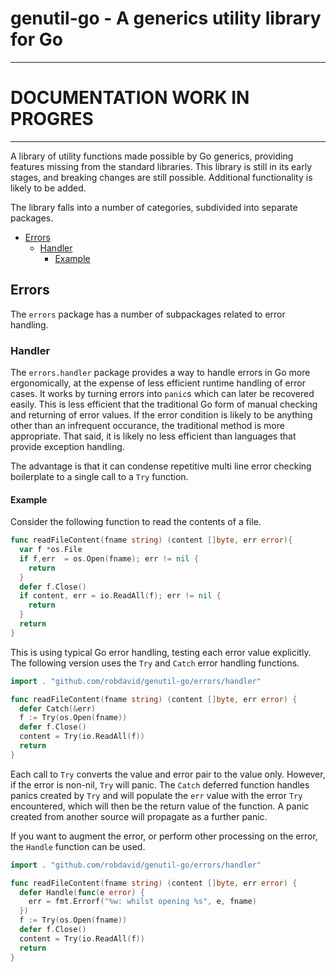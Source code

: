 # genutil-go - A generics utility library for Go
---
# DOCUMENTATION WORK IN PROGRES

---

A library of utility functions made possible by Go generics, providing features missing from the standard libraries. This library is still in its early stages, and breaking changes are still possible. Additional functionality is likely to be added.

The library falls into a number of categories, subdivided into separate packages.
- [Errors](#errors)
  - [Handler](#handler)
    - [Example](#example)


## Errors
The `errors` package has a number of subpackages related to error handling.

### Handler
The `errors.handler` package provides a way to handle errors in Go more ergonomically, at the expense of less efficient runtime handling of error cases. It works by turning errors into `panic`s which can later be recovered easily. This is less efficient that the traditional Go form of manual checking and returning of error values. If the error condition is likely to be anything other than an infrequent occurance, the traditional method is more appropriate. That said, it is likely no less efficient than languages that provide exception handling.

The advantage is that it can condense repetitive multi line error checking boilerplate to a single call to a `Try` function.

#### Example

Consider the following function to read the contents of a file.
```go
func readFileContent(fname string) (content []byte, err error){
  var f *os.File
  if f,err  = os.Open(fname); err != nil {
    return
  }
  defer f.Close()
  if content, err = io.ReadAll(f); err != nil {
    return
  }
  return
}
```
This is using typical Go error handling, testing each error value explicitly. The following version uses the `Try` and `Catch` error handling functions.
```go
import . "github.com/robdavid/genutil-go/errors/handler"

func readFileContent(fname string) (content []byte, err error) {
  defer Catch(&err)
  f := Try(os.Open(fname))
  defer f.Close()
  content = Try(io.ReadAll(f))
  return
}
```

Each call to `Try` converts the value and error pair to the value only. However, if the error is non-nil, `Try` will panic. The `Catch` deferred function handles panics created by `Try` and will populate the `err` value with the error `Try` encountered, which will then be the return value of the function. A panic created from another source will propagate as a further panic.

If you want to augment the error, or perform other processing on the error, the `Handle` function can be used.
```go
import . "github.com/robdavid/genutil-go/errors/handler"

func readFileContent(fname string) (content []byte, err error) {
  defer Handle(func(e error) {
    err = fmt.Errorf("%w: whilst opening %s", e, fname)
  })
  f := Try(os.Open(fname))
  defer f.Close()
  content = Try(io.ReadAll(f))
  return
}
```

